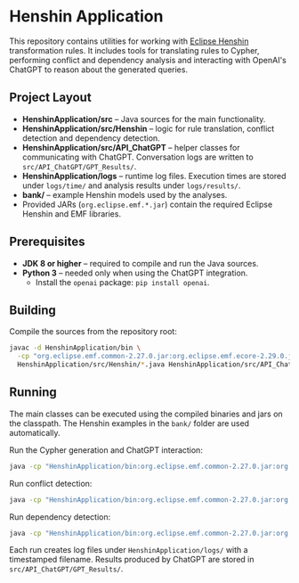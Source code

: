 # Henshin Application

This repository contains utilities for working with [Eclipse Henshin](https://www.eclipse.org/henshin/) transformation rules. It includes tools for translating rules to Cypher, performing conflict and dependency analysis and interacting with OpenAI's ChatGPT to reason about the generated queries.

## Project Layout

- **HenshinApplication/src** – Java sources for the main functionality.
- **HenshinApplication/src/Henshin** – logic for rule translation, conflict detection and dependency detection.
- **HenshinApplication/src/API_ChatGPT** – helper classes for communicating with ChatGPT. Conversation logs are written to `src/API_ChatGPT/GPT_Results/`.
- **HenshinApplication/logs** – runtime log files. Execution times are stored under `logs/time/` and analysis results under `logs/results/`.
- **bank/** – example Henshin models used by the analyses.
- Provided JARs (`org.eclipse.emf.*.jar`) contain the required Eclipse Henshin and EMF libraries.

## Prerequisites

- **JDK 8 or higher** – required to compile and run the Java sources.
- **Python 3** – needed only when using the ChatGPT integration.
  - Install the `openai` package: `pip install openai`.

## Building

Compile the sources from the repository root:

```bash
javac -d HenshinApplication/bin \
  -cp "org.eclipse.emf.common-2.27.0.jar:org.eclipse.emf.ecore-2.29.0.jar:org.eclipse.emf.ecore.xmi-2.17.0.jar:org.eclipse.emf.henshin.model_1.8.0.202302121604.jar:org.eclipse.emf.henshin.interpreter_1.8.0.202302121604.jar:org.eclipse.emf.henshin.multicda.cda_1.8.0.202206300647.jar" \
  HenshinApplication/src/Henshin/*.java HenshinApplication/src/API_ChatGPT/*.java
```

## Running

The main classes can be executed using the compiled binaries and jars on the classpath. The Henshin examples in the `bank/` folder are used automatically.

Run the Cypher generation and ChatGPT interaction:

```bash
java -cp "HenshinApplication/bin:org.eclipse.emf.common-2.27.0.jar:org.eclipse.emf.ecore-2.29.0.jar:org.eclipse.emf.ecore.xmi-2.17.0.jar:org.eclipse.emf.henshin.model_1.8.0.202302121604.jar:org.eclipse.emf.henshin.interpreter_1.8.0.202302121604.jar:org.eclipse.emf.henshin.multicda.cda_1.8.0.202206300647.jar" Henshin.MainClass
```

Run conflict detection:

```bash
java -cp "HenshinApplication/bin:org.eclipse.emf.common-2.27.0.jar:org.eclipse.emf.ecore-2.29.0.jar:org.eclipse.emf.ecore.xmi-2.17.0.jar:org.eclipse.emf.henshin.model_1.8.0.202302121604.jar:org.eclipse.emf.henshin.interpreter_1.8.0.202302121604.jar:org.eclipse.emf.henshin.multicda.cda_1.8.0.202206300647.jar" Henshin.HenshinConflictDetection
```

Run dependency detection:

```bash
java -cp "HenshinApplication/bin:org.eclipse.emf.common-2.27.0.jar:org.eclipse.emf.ecore-2.29.0.jar:org.eclipse.emf.ecore.xmi-2.17.0.jar:org.eclipse.emf.henshin.model_1.8.0.202302121604.jar:org.eclipse.emf.henshin.interpreter_1.8.0.202302121604.jar:org.eclipse.emf.henshin.multicda.cda_1.8.0.202206300647.jar" Henshin.HenshinDependencyDetection
```

Each run creates log files under `HenshinApplication/logs/` with a timestamped filename. Results produced by ChatGPT are stored in `src/API_ChatGPT/GPT_Results/`.

